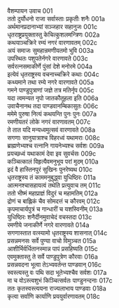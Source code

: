 वैशम्पायन उवाच	001  
ततो दुर्योधनो राजा सर्वास्ताः प्रकृतीः शनैः	001a  
अर्थमानप्रदानाभ्यां सञ्जहार सहानुजः	001c  
धृतराष्ट्रप्रयुक्तास्तु केचित्कुशलमन्त्रिणः	002a  
कथयाञ्चक्रिरे रम्यं नगरं वारणावतम्	002c  
अयं समाजः सुमहान्रमणीयतमो भुवि	003a  
उपस्थितः पशुपतेर्नगरे वारणावते	003c  
सर्वरत्नसमाकीर्णे पुंसां देशे मनोरमे	004a  
इत्येवं धृतराष्ट्रस्य वचनाच्चक्रिरे कथाः	004c  
कथ्यमाने तथा रम्ये नगरे वारणावते	005a  
गमने पाण्डुपुत्राणां जज्ञे तत्र मतिर्नृप	005c  
यदा त्वमन्यत नृपो जातकौतूहला इति	006a  
उवाचैनानथ तदा पाण्डवानम्बिकासुतः	006c  
ममेमे पुरुषा नित्यं कथयन्ति पुनः पुनः	007a  
रमणीयतरं लोके नगरं वारणावतम्	007c  
ते तात यदि मन्यध्वमुत्सवं वारणावते	008a  
सगणाः सानुयात्राश्च विहरध्वं यथामराः	008c  
ब्राह्मणेभ्यश्च रत्नानि गायनेभ्यश्च सर्वशः	009a  
प्रयच्छध्वं यथाकामं देवा इव सुवर्चसः	009c  
कञ्चित्कालं विहृत्यैवमनुभूय परां मुदम्	010a  
इदं वै हास्तिनपुरं सुखिनः पुनरेष्यथ	010c  
धृतराष्ट्रस्य तं काममनुबुद्ध्वा युधिष्ठिरः	011a  
आत्मनश्चासहायत्वं तथेति प्रत्युवाच तम्	011c  
ततो भीष्मं महाप्राज्ञं विदुरं च महामतिम्	012a  
द्रोणं च बाह्लिकं चैव सोमदत्तं च कौरवम्	012c  
कृपमाचार्यपुत्रं च गान्धारीं च यशस्विनीम्	013a  
युधिष्ठिरः शनैर्दीनमुवाचेदं वचस्तदा	013c  
रमणीये जनाकीर्णे नगरे वारणावते	014a  
सगणास्तात वत्स्यामो धृतराष्ट्रस्य शासनात्	014c  
प्रसन्नमनसः सर्वे पुण्या वाचो विमुञ्चत	015a  
आशीर्भिर्वर्धितानस्मान्न पापं प्रसहिष्यति	015c  
एवमुक्तास्तु ते सर्वे पाण्डुपुत्रेण कौरवाः	016a  
प्रसन्नवदना भूत्वा तेऽभ्यवर्तन्त पाण्डवान्	016c  
स्वस्त्यस्तु वः पथि सदा भूतेभ्यश्चैव सर्वशः	017a  
मा च वोऽस्त्वशुभं किञ्चित्सर्वतः पाण्डुनन्दनाः	017c  
ततः कृतस्वस्त्ययना राज्यलाभाय पाण्डवाः	018a  
कृत्वा सर्वाणि कार्याणि प्रययुर्वारणावतम्	018c  
